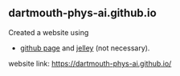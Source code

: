 ## dartmouth-phys-ai.github.io

Created a website using 
- [github page](https://pages.github.com/) and [jelley](https://docs.github.com/en/free-pro-team@latest/github/working-with-github-pages/setting-up-a-github-pages-site-with-jekyll) (not necessary).

website link: https://dartmouth-phys-ai.github.io/
